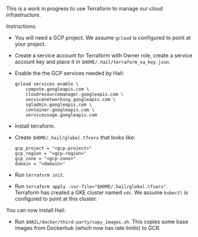 This is a work in progress to use Terraform to manage our cloud
infrastructure.

Instructions:

- You will need a GCP project.  We assume `gcloud` is configured to
  point at your project.

- Create a service account for Terraform with Owner role, create a
  service account key and place it in
  `$HOME/.hail/terraform_sa_key.json`.

- Enable the the GCP services needed by Hail:

   ```
   gcloud services enable \
       compute.googleapis.com \
       cloudresourcemanager.googleapis.com \
       servicenetworking.googleapis.com \
       sqladmin.googleapis.com \
       container.googleapis.com \
       serviceusage.googleapis.com
   ```

- Install terraform.

- Create `$HOME/.hail/global.tfvars` that looks like:

   ```
   gcp_project = "<gcp-project>"
   gcp_region = "<gcp-region>"
   gcp_zone = "<gcp-zone>"
   domain = "<domain>"
   ```

- Run `terraform init`.

- Run `terraform apply -var-file="$HOME/.hail/global.tfvars"`.
  Terraform has created a GKE cluster named `vdc`.  We assume
  `kubectl` is configured to point at this cluster.

You can now install Hail:

- Run `$HAIL/docker/third-party/copy_images.sh`.  This copies some
  base images from Dockerhub (which now has rate limits) to GCR.

